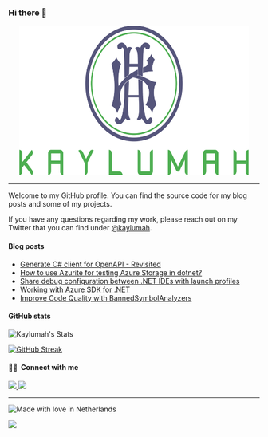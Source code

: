 ### Hi there 👋

<p align="center">
  <img alt="Kaylumah Logo" width="460" height="300" src="meta/resources/logo.svg">
</p>

---

Welcome to my GitHub profile. You can find the source code for my blog posts and some of my projects.

If you have any questions regarding my work, please reach out on my Twitter that you can find under [@kaylumah](https://twitter.com/kaylumah).

<!-- #### Skills
![C#](https://img.shields.io/static/v1?style=for-the-badge&logo=c-sharp&message=CSharp&label=&color=fedcba&labelColor=abcdef)
![Java](https://img.shields.io/static/v1?style=for-the-badge&logo=java&message=Java&label=&color=007396&labelColor=000000) -->

#### Blog posts
<!-- BLOG-POST-LIST:START -->
- [Generate C# client for OpenAPI - Revisited](https://kaylumah.nl/2023/04/14/csharp-client-for-openapi-revistted.html)
- [How to use Azurite for testing Azure Storage in dotnet?](https://kaylumah.nl/2022/09/17/how-to-use-azurite-for-testing-azure-storage-in-dotnet.html)
- [Share debug configuration between .NET IDEs with launch profiles](https://kaylumah.nl/2022/06/07/share-debug-configuration-with-launch-profiles.html)
- [Working with Azure SDK for .NET](https://kaylumah.nl/2022/02/21/working-with-azure-sdk-for-dotnet.html)
- [Improve Code Quality with BannedSymbolAnalyzers](https://kaylumah.nl/2022/01/31/improve-code-quality-with-bannedsymbolanalyzers.html)
<!-- BLOG-POST-LIST:END -->

#### GitHub stats

![Kaylumah's Stats](https://github-readme-stats.vercel.app/api?username=Kaylumah&show_icons=true&theme=bear)

[![GitHub Streak](https://github-readme-streak-stats.herokuapp.com?user=kaylumah&theme=bear)](https://git.io/streak-stats)

#### 🤝🏻 &nbsp;Connect with me

<!-- 
 TODO twitter, dev.to, website
-->

<a href="https://www.linkedin.com/in/maxhamulyak/">
    <img src="https://img.shields.io/badge/linkedin-%230077B5.svg?&style=for-the-badge&logo=linkedin&logoColor=white" />
</a>
<a href="mailto:max@kaylumah.nl">
    <img src="https://img.shields.io/badge/email-%23D14836.svg?&style=for-the-badge&logo=gmail&logoColor=white" />
</a>


---
![Made with love in Netherlands](https://madewithlove.now.sh/nl?heart=true&template=for-the-badge)

<img src="https://profile-counter.glitch.me/kaylumah/count.svg" />



<!--
**maxhamulyak/maxhamulyak** is a ✨ _special_ ✨ repository because its `README.md` (this file) appears on your GitHub profile.

Here are some ideas to get you started:

- 🔭 I’m currently working on ...
- 🌱 I’m currently learning ...
- 👯 I’m looking to collaborate on ...
- 🤔 I’m looking for help with ...
- 💬 Ask me about ...
- 📫 How to reach me: ...
- 😄 Pronouns: ...
- ⚡ Fun fact: ...
-->

<!-- https://docs.github.com/en/github/setting-up-and-managing-your-github-profile/managing-your-profile-readme

https://towardsdatascience.com/build-a-stunning-readme-for-your-github-profile-9b80434fe5d7

https://javascript.plainenglish.io/how-to-create-an-awesome-github-profile-readme-a474d5b45645

https://dev.to/diogorodrigues/creating-amazing-github-profiles-readme-5h31

https://github.com/coderjojo/creative-profile-readme

https://github.com/abhisheknaiidu/awesome-github-profile-readme -->
